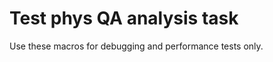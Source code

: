 Test phys QA analysis task
=============================
Use these macros for debugging and performance tests only.
